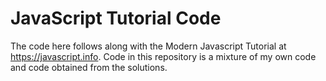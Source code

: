 # JavaScript Tutorial Code

The code here follows along with the Modern Javascript Tutorial at https://javascript.info.
Code in this repository is a mixture of my own code and code obtained from the solutions.